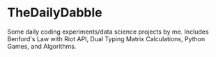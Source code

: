 # TheDailyDabble
Some daily coding experiments/data science projects by me. Includes Benford's Law with Riot API, Dual Typing Matrix Calculations, Python Games, and Algorithms.
